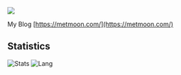 
<p align="left">
  <img src="https://github-profile-trophy.vercel.app/?username=heropoo&theme=flat">
</p>


My Blog [https://metmoon.com/](https://metmoon.com/)
    
## Statistics
![Stats](https://github-readme-stats.vercel.app/api?username=heropoo&show_icons=true&theme=radical)
![Lang](https://github-readme-stats.vercel.app/api/top-langs/?username=heropoo&hide=ipynb,html&layout=compact&show_icons=true&theme=radical)
